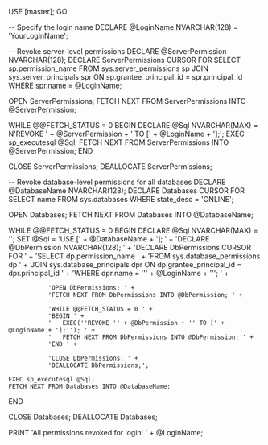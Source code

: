 USE [master];
GO

-- Specify the login name
DECLARE @LoginName NVARCHAR(128) = 'YourLoginName';

-- Revoke server-level permissions
DECLARE @ServerPermission NVARCHAR(128);
DECLARE ServerPermissions CURSOR FOR
SELECT sp.permission_name
FROM sys.server_permissions sp
JOIN sys.server_principals spr ON sp.grantee_principal_id = spr.principal_id
WHERE spr.name = @LoginName;

OPEN ServerPermissions;
FETCH NEXT FROM ServerPermissions INTO @ServerPermission;

WHILE @@FETCH_STATUS = 0
BEGIN
    DECLARE @Sql NVARCHAR(MAX) = N'REVOKE ' + @ServerPermission + ' TO [' + @LoginName + '];';
    EXEC sp_executesql @Sql;
    FETCH NEXT FROM ServerPermissions INTO @ServerPermission;
END

CLOSE ServerPermissions;
DEALLOCATE ServerPermissions;

-- Revoke database-level permissions for all databases
DECLARE @DatabaseName NVARCHAR(128);
DECLARE Databases CURSOR FOR
SELECT name
FROM sys.databases
WHERE state_desc = 'ONLINE';

OPEN Databases;
FETCH NEXT FROM Databases INTO @DatabaseName;

WHILE @@FETCH_STATUS = 0
BEGIN
    DECLARE @Sql NVARCHAR(MAX) = '';
    SET @Sql = 'USE [' + @DatabaseName + ']; ' +
               'DECLARE @DbPermission NVARCHAR(128); ' +
               'DECLARE DbPermissions CURSOR FOR ' +
               'SELECT dp.permission_name ' +
               'FROM sys.database_permissions dp ' +
               'JOIN sys.database_principals dpr ON dp.grantee_principal_id = dpr.principal_id ' +
               'WHERE dpr.name = ''' + @LoginName + '''; ' +

               'OPEN DbPermissions; ' +
               'FETCH NEXT FROM DbPermissions INTO @DbPermission; ' +

               'WHILE @@FETCH_STATUS = 0 ' +
               'BEGIN ' +
               '   EXEC(''REVOKE '' + @DbPermission + '' TO [' + @LoginName + '];''); ' +
               '   FETCH NEXT FROM DbPermissions INTO @DbPermission; ' +
               'END ' +

               'CLOSE DbPermissions; ' +
               'DEALLOCATE DbPermissions;';

    EXEC sp_executesql @Sql;
    FETCH NEXT FROM Databases INTO @DatabaseName;
END

CLOSE Databases;
DEALLOCATE Databases;

PRINT 'All permissions revoked for login: ' + @LoginName;
